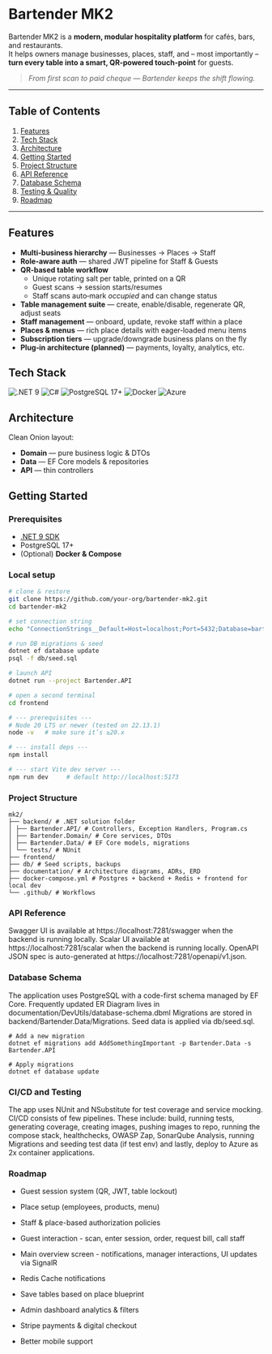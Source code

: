 # Bartender MK2

Bartender MK2 is a **modern, modular hospitality platform** for cafés, bars, and restaurants.  
It helps owners manage businesses, places, staff, and – most importantly – **turn every table into a smart, QR‑powered touch‑point** for guests.

> *From first scan to paid cheque — Bartender keeps the shift flowing.*

---

## Table of Contents
1. [Features](#features)  
2. [Tech Stack](#tech-stack)  
3. [Architecture](#architecture)  
4. [Getting Started](#getting-started)  
5. [Project Structure](#project-structure)  
6. [API Reference](#api-reference)  
7. [Database Schema](#database-schema)  
8. [Testing & Quality](#testing--quality)  
9. [Roadmap](#roadmap)  

---

## Features
- **Multi‑business hierarchy** — Businesses → Places → Staff  
- **Role‑aware auth** — shared JWT pipeline for Staff & Guests  
- **QR‑based table workflow**  
  - Unique rotating salt per table, printed on a QR  
  - Guest scans → session starts/resumes  
  - Staff scans auto‑mark *occupied* and can change status  
- **Table management suite** — create, enable/disable, regenerate QR, adjust seats  
- **Staff management** — onboard, update, revoke staff within a place  
- **Places & menus** — rich place details with eager‑loaded menu items  
- **Subscription tiers** — upgrade/downgrade business plans on the fly  
- **Plug‑in architecture (planned)** — payments, loyalty, analytics, etc.

## Tech Stack


![.NET 9](https://img.shields.io/badge/.NET%209-512BD4?style=for-the-badge&logo=.net&logoColor=white)
![C#](https://img.shields.io/badge/C♯-239120?style=for-the-badge&logo=c-sharp&logoColor=white)
![PostgreSQL 17+](https://img.shields.io/badge/PostgreSQL-4169E1?style=for-the-badge&logo=postgresql&logoColor=white)
![Docker](https://img.shields.io/badge/Docker-2496ED?style=for-the-badge&logo=docker&logoColor=white)
![Azure](https://img.shields.io/badge/Azure-0078D4?style=for-the-badge&logo=azure-devops&logoColor=white)


## Architecture

Clean Onion layout:

- **Domain** — pure business logic & DTOs  
- **Data** — EF Core models & repositories  
- **API** — thin controllers

## Getting Started
### Prerequisites
- [.NET 9 SDK](https://dotnet.microsoft.com/)  
- PostgreSQL 17+  
- (Optional) **Docker & Compose**

### Local setup
```bash
# clone & restore
git clone https://github.com/your-org/bartender-mk2.git
cd bartender-mk2

# set connection string
echo "ConnectionStrings__Default=Host=localhost;Port=5432;Database=bartender;Username=postgres;Password=postgres" >> .env

# run DB migrations & seed
dotnet ef database update
psql -f db/seed.sql

# launch API
dotnet run --project Bartender.API

# open a second terminal
cd frontend

# --- prerequisites ---
# Node 20 LTS or newer (tested on 22.13.1)
node -v   # make sure it’s ≥20.x

# --- install deps ---
npm install

# --- start Vite dev server ---
npm run dev     # default http://localhost:5173
```

### Project Structure
```
mk2/
├── backend/ # .NET solution folder
│ ├── Bartender.API/ # Controllers, Exception Handlers, Program.cs
│ ├── Bartender.Domain/ # Core services, DTOs
│ ├── Bartender.Data/ # EF Core models, migrations
│ └── tests/ # NUnit
├── frontend/
├── db/ # Seed scripts, backups
├── documentation/ # Architecture diagrams, ADRs, ERD
├── docker-compose.yml # Postgres + backend + Redis + frontend for local dev
└── .github/ # Workflows
```

### API Reference
Swagger UI is available at https://localhost:7281/swagger when the backend is running locally.
Scalar UI available at https://localhost:7281/scalar when the backend is running locally.
OpenAPI JSON spec is auto-generated at https://localhost:7281/openapi/v1.json.

### Database Schema
The application uses PostgreSQL with a code-first schema managed by EF Core.
Frequently updated ER Diagram lives in documentation/DevUtils/database-schema.dbml
Migrations are stored in backend/Bartender.Data/Migrations.
Seed data is applied via db/seed.sql.

```
# Add a new migration
dotnet ef migrations add AddSomethingImportant -p Bartender.Data -s Bartender.API

# Apply migrations
dotnet ef database update
```

### CI/CD and Testing
The app uses NUnit and NSubstitute for test coverage and service mocking.
CI/CD consists of few pipelines.
These include: build, running tests, generating coverage, creating images, pushing images to repo, running the compose stack, healthchecks, OWASP Zap, SonarQube Analysis, running Migrations and seeding test data (if test env) and lastly, deploy to Azure as 2x container applications.

### Roadmap
- Guest session system (QR, JWT, table lockout)
- Place setup (employees, products, menu)
- Staff & place-based authorization policies
- Guest interaction - scan, enter session, order, request bill, call staff
- Main overview screen - notifications, manager interactions, UI updates via SignalR
- Redis Cache notifications
- Save tables based on place blueprint

- Admin dashboard analytics & filters
- Stripe payments & digital checkout
- Better mobile support
